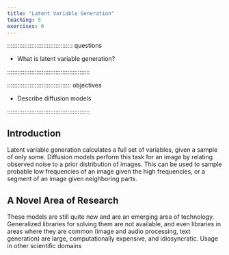 ```yaml
---
title: "Latent Variable Generation"
teaching: 5
exercises: 0
---
```


:::::::::::::::::::::::::::::::::::::: questions 

- What is latent variable generation?

::::::::::::::::::::::::::::::::::::::::::::::::

::::::::::::::::::::::::::::::::::::: objectives

- Describe diffusion models

::::::::::::::::::::::::::::::::::::::::::::::::

## Introduction

Latent variable generation calculates a full set of variables, given a sample of only some. Diffusion models perform this task for an image by relating observed noise to a prior distribution of images. This can be used to sample probable low frequencies of an image given the high frequencies, or a segment of an image given neighboring parts. 

## A Novel Area of Research

These models are still quite new and are an emerging area of technology. Generalized libraries for solving them are not available, and even libraries in areas where they are common (image and audio processing, text generation) are large, computationally expensive, and idiosyncratic. Usage in other scientific domains 